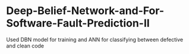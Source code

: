 # Deep-Belief-Network-and-For-Software-Fault-Prediction-II
Used DBN model for training and ANN for classifying between defective and clean code
